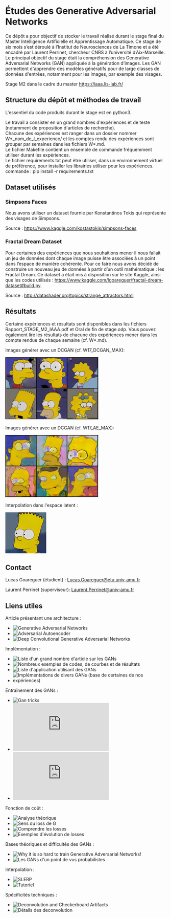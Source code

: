 # Études des Generative Adversarial Networks

Ce dépôt a pour objectif de stocker le travail réalisé durant le stage final du Master Intelligence Artificielle et Apprentissage Automatique.
Ce stage de six mois s’est déroulé à l’Institut de Neurosciences de La Timone et a été encadré par Laurent Perrinet, chercheur CNRS à l’université d’Aix-Marseille.
Le principal objectif du stage était la compréhension des Generative Adversarial Networks (GAN) appliquée à la génération d’images.
Les GAN permettent d'apprendre des modèles génératifs pour de large classes de données d'entrées, notamment pour les images, par exemple des visages.

Stage M2 dans le cadre du master https://iaaa.lis-lab.fr/

## Structure du dépôt et méthodes de travail

L'essentiel du code produits durant le stage est en python3. 

Le travail a consister en un grand nombres d'expériences et de teste (notamment de proposition d'articles de recherche).  
Chacune des expériences est ranger dans un dossier nommer W*_nom_de_l_experience/ et les comptes rendu des expériences sont grouper par semaines dans les fichiers W*.md.  
Le fichier Makefile contient un ensemble de commande fréquemment utiliser durant les expériences.  
Le fichier requirements.txt peut être utiliser, dans un environnement virtuel de préférence, pour installer les librairies utiliser pour les expériences.  
    commande : pip install -r requirements.txt  


## Dataset utilisés

  ### Simpsons Faces

Nous avons utiliser un dataset fournie par Konstantinos Tokis qui représente des visages de Simpsons. 

Source : https://www.kaggle.com/kostastokis/simpsons-faces

  ### Fractal Dream Dataset

Pour certaines des expériences que nous souhaitions mener il nous fallait un jeu de données dont chaque image puisse être
associées à un point dans l’espace de manière cohérente. Pour ce faire nous avons décidé de construire un
nouveau jeu de données à partir d’un outil mathématique : les Fractal Dream.
Ce dataset a était mis à disposition sur le site Kaggle, ainsi que les codes
utilisés : https://www.kaggle.com/lgoareguer/fractal-dream-dataset#build.py.

Source : http://datashader.org/topics/strange_attractors.html

## Résultats

Certaine expériences et résultats sont disponibles dans les fichiers Rapport_STAGE_M2_IAAA.pdf et Oral de fin de stage.odp.
Vous pouvez également lire les résultats de chacune des expériences mener dans les compte rendue de chaque semaine (cf. W*.md).  

Images générer avec un DCGAN (cf. W17_DCGAN_MAX):

![W17_DCGAN_MAX](readme_images/Results_DCGAN.png "Images générer avec un DCGAN")
 
Images générer avec un DCGAN (cf. W17_AE_MAX): 

![W17_AE_MAX](readme_images/Results_AAE.png "Images générer avec un AAE")

Interpolation dans l'espace latent :

![W25_Cycle_SF](readme_images/interpolation.gif "Interpolation dans un DCGAN")

## Contact

Lucas Goareguer (étudient) : Lucas.Goareguer@etu.univ-amu.fr

Laurent Perrinet (superviseur): Laurent.Perrinet@univ-amu.fr

## Liens utiles

Article présentant une architecture :
  - ![Generative Adversarial Networks](https://arxiv.org/abs/1406.2661)
  - ![Adversarial Autoencoder](https://www.cc.gatech.edu/~hays/7476/projects/Avery_Wenchen/)
  - ![Deep Convolutional Generative Adversarial Networks](https://arxiv.org/abs/1511.06434) 

Implémentation :
  - ![Liste d'un grand nombre d'article sur les GANs](https://github.com/hindupuravinash/the-gan-zoo)
  - ![Nombreux exemples de codes, de courbes et de résultats ](https://github.com/znxlwm/pytorch-generative-model-collections)
  - ![Liste d'application utilisant des GANs](https://github.com/nashory/gans-awesome-applications)
  - ![Implémentations de divers GANs (base de certaines de nos expériences)](https://github.com/eriklindernoren/PyTorch-GAN)

Entraînement des GANs :
  - ![Gan tricks](https://github.com/soumith/ganhacks)
  - ![NIPS 2016 Tutorial:Generative Adversarial Networks](https://arxiv.org/pdf/1701.00160.pdf)
  - ![Improved Techniques for Training GANs](https://arxiv.org/pdf/1606.03498.pdf)
  
Fonction de coût :
  - ![Analyse théorique](https://gombru.github.io/2018/05/23/cross_entropy_loss/)
  - ![Sens du loss de G](https://github.com/soumith/ganhacks/issues/14)
  - ![Comprendre les losses](https://stackoverflow.com/questions/49420459/what-is-the-ideal-value-of-loss-function-for-a-gan?rq=1)
  - ![Exemples d'évolution de losses](https://stackoverflow.com/questions/42690721/how-to-interpret-the-discriminators-loss-and-the-generators-loss-in-generative)

Bases théoriques et difficultés des GANs :
  - ![Why it is so hard to train Generative Adversarial Networks!](https://medium.com/@jonathan_hui/gan-why-it-is-so-hard-to-train-generative-advisory-networks-819a86b3750b)
  - ![Les GANs d'un point de vus probabilistes](https://medium.com/deep-math-machine-learning-ai/ch-14-general-adversarial-networks-gans-with-math-1318faf46b43)
  
Interpolation :
  - ![SLERP](https://en.wikipedia.org/wiki/Slerp)
  - ![Tutoriel](https://machinelearningmastery.com/how-to-interpolate-and-perform-vector-arithmetic-with-faces-using-a-generative-adversarial-network/)

Spécificités techniques :
  - ![Deconvolution and Checkerboard Artifacts](https://distill.pub/2016/deconv-checkerboard/)
  - ![Détails des deconvolution](https://datascience.stackexchange.com/questions/6107/what-are-deconvolutional-layers)
